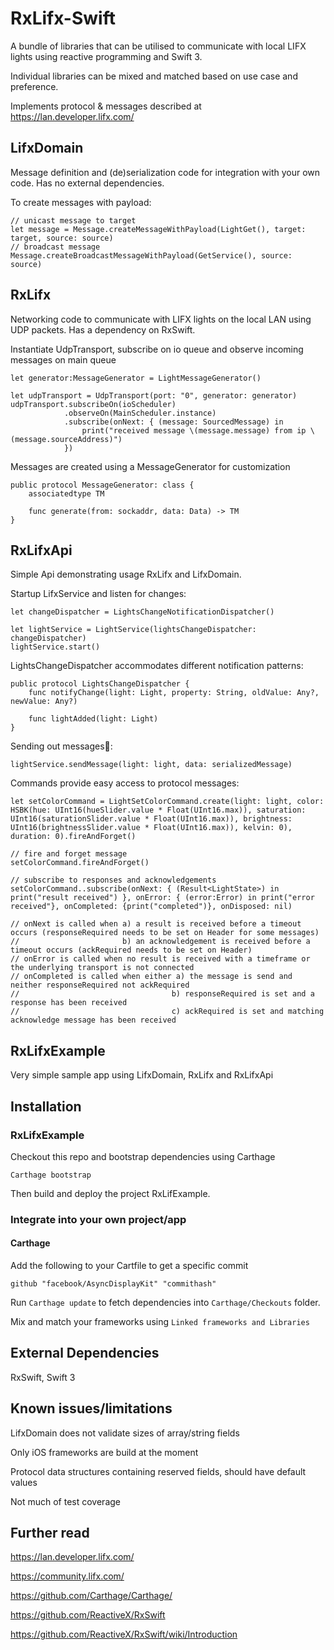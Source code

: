 # RxLifx-Swift

A bundle of libraries that can be utilised to communicate with local LIFX lights using reactive programming and Swift 3.

Individual libraries can be mixed and matched based on use case and preference.

Implements protocol & messages described at https://lan.developer.lifx.com/

## LifxDomain

Message definition and (de)serialization code for integration with your own code.
Has no external dependencies.

To create messages with payload:
```
// unicast message to target
let message = Message.createMessageWithPayload(LightGet(), target: target, source: source)
// broadcast message
Message.createBroadcastMessageWithPayload(GetService(), source: source)
```

## RxLifx

Networking code to communicate with LIFX lights on the local LAN using UDP packets.
Has a dependency on RxSwift.

Instantiate UdpTransport, subscribe on io queue and observe incoming messages on main queue
```
let generator:MessageGenerator = LightMessageGenerator()

let udpTransport = UdpTransport(port: "0", generator: generator)
udpTransport.subscribeOn(ioScheduler)
            .observeOn(MainScheduler.instance)
            .subscribe(onNext: { (message: SourcedMessage) in
                print("received message \(message.message) from ip \(message.sourceAddress)")
            })
```

Messages are created using a MessageGenerator for customization
```
public protocol MessageGenerator: class {
    associatedtype TM

    func generate(from: sockaddr, data: Data) -> TM
}
```

## RxLifxApi

Simple Api demonstrating usage RxLifx and LifxDomain.

Startup LifxService and listen for changes:
```
let changeDispatcher = LightsChangeNotificationDispatcher()

let lightService = LightService(lightsChangeDispatcher: changeDispatcher)
lightService.start()
```

LightsChangeDispatcher accommodates different notification patterns:
```
public protocol LightsChangeDispatcher {
    func notifyChange(light: Light, property: String, oldValue: Any?, newValue: Any?)

    func lightAdded(light: Light)
}
```

Sending out messages￿:
```
lightService.sendMessage(light: light, data: serializedMessage)
```

Commands provide easy access to protocol messages:
```
let setColorCommand = LightSetColorCommand.create(light: light, color: HSBK(hue: UInt16(hueSlider.value * Float(UInt16.max)), saturation: UInt16(saturationSlider.value * Float(UInt16.max)), brightness: UInt16(brightnessSlider.value * Float(UInt16.max)), kelvin: 0), duration: 0).fireAndForget()

// fire and forget message
setColorCommand.fireAndForget()

// subscribe to responses and acknowledgements
setColorCommand..subscribe(onNext: { (Result<LightState>) in print("result received") }, onError: { (error:Error) in print("error received"}, onCompleted: {print("completed")}, onDisposed: nil)

// onNext is called when a) a result is received before a timeout occurs (responseRequired needs to be set on Header for some messages)
//                       b) an acknowledgement is received before a timeout occurs (ackRequired needs to be set on Header)
// onError is called when no result is received with a timeframe or the underlying transport is not connected
// onCompleted is called when either a) the message is send and neither responseRequired not ackRequired
//                                  b) responseRequired is set and a response has been received
//                                  c) ackRequired is set and matching acknowledge message has been received
```


## RxLifxExample

Very simple sample app using LifxDomain, RxLifx and RxLifxApi

## Installation

### RxLifxExample

Checkout this repo and bootstrap dependencies using Carthage

`Carthage bootstrap`

Then build and deploy the project RxLifExample.

### Integrate into your own project/app

#### Carthage

Add the following to your Cartfile to get a specific commit

`github "facebook/AsyncDisplayKit" "commithash"`

Run `Carthage update` to fetch dependencies into `Carthage/Checkouts` folder.

Mix and match your frameworks using `Linked frameworks and Libraries`

## External Dependencies

RxSwift, Swift 3

## Known issues/limitations

LifxDomain does not validate sizes of array/string fields

Only iOS frameworks are build at the moment

Protocol data structures containing reserved fields, should have default values

Not much of test coverage

## Further read

https://lan.developer.lifx.com/

https://community.lifx.com/

https://github.com/Carthage/Carthage/

https://github.com/ReactiveX/RxSwift

https://github.com/ReactiveX/RxSwift/wiki/Introduction
